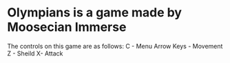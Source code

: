 # Olympians is a game made by Moosecian Immerse
The controls on this game are as follows:
C - Menu
Arrow Keys - Movement
Z - Sheild
X- Attack
